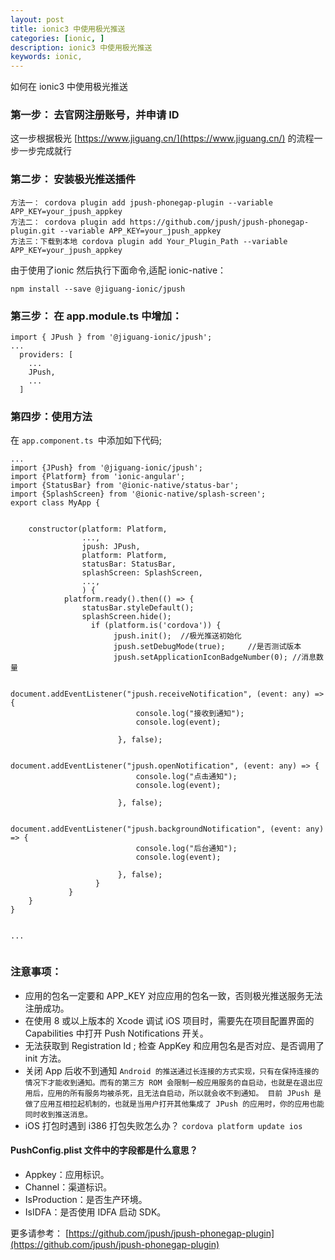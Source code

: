 ```yaml
---
layout: post
title: ionic3 中使用极光推送
categories: [ionic, ]
description: ionic3 中使用极光推送
keywords: ionic, 
---
```


如何在 ionic3 中使用极光推送

### 第一步： 去官网注册账号，并申请 ID
这一步根据极光 [https://www.jiguang.cn/](https://www.jiguang.cn/)  的流程一步一步完成就行  

### 第二步： 安装极光推送插件

```
方法一： cordova plugin add jpush-phonegap-plugin --variable APP_KEY=your_jpush_appkey
方法二： cordova plugin add https://github.com/jpush/jpush-phonegap-plugin.git --variable APP_KEY=your_jpush_appkey
方法三：下载到本地 cordova plugin add Your_Plugin_Path --variable APP_KEY=your_jpush_appkey

```
由于使用了ionic 然后执行下面命令,适配 ionic-native：

```
npm install --save @jiguang-ionic/jpush

```
### 第三步： 在 app.module.ts 中增加：

```
import { JPush } from '@jiguang-ionic/jpush';
...
  providers: [
    ...
    JPush,
    ...
  ]
```

### 第四步：使用方法

在 `app.component.ts `中添加如下代码;

```
...
import {JPush} from '@jiguang-ionic/jpush';
import {Platform} from 'ionic-angular';
import {StatusBar} from '@ionic-native/status-bar';
import {SplashScreen} from '@ionic-native/splash-screen';
export class MyApp {


    constructor(platform: Platform,
                ...,
                jpush: JPush,
                platform: Platform,
                statusBar: StatusBar,
                splashScreen: SplashScreen,
                ...,
                ) {
            platform.ready().then(() => {
                statusBar.styleDefault();
                splashScreen.hide();
                  if (platform.is('cordova')) {
                       jpush.init();  //极光推送初始化 
                       jpush.setDebugMode(true);     //是否测试版本
                       jpush.setApplicationIconBadgeNumber(0); //消息数量

                        document.addEventListener("jpush.receiveNotification", (event: any) => {
                            console.log("接收到通知");
                            console.log(event);
            
                        }, false);

                        document.addEventListener("jpush.openNotification", (event: any) => {
                            console.log("点击通知");
                            console.log(event);
                            
                        }, false);

                        document.addEventListener("jpush.backgroundNotification", (event: any) => {
                            console.log("后台通知");
                            console.log(event);
                           
                        }, false);
                   }
             }
    }
}


...


```
### 注意事项：
- 应用的包名一定要和 APP_KEY 对应应用的包名一致，否则极光推送服务无法注册成功。
- 在使用 8 或以上版本的 Xcode 调试 iOS 项目时，需要先在项目配置界面的 Capabilities 中打开 Push Notifications 开关。
- 无法获取到 Registration Id ; 检查 AppKey 和应用包名是否对应、是否调用了 init 方法。
- 关闭 App 后收不到通知 `Android 的推送通过长连接的方式实现，只有在保持连接的情况下才能收到通知。而有的第三方 ROM 会限制一般应用服务的自启动，也就是在退出应用后，应用的所有服务均被杀死，且无法自启动，所以就会收不到通知。
目前 JPush 是做了应用互相拉起机制的，也就是当用户打开其他集成了 JPush 的应用时，你的应用也能同时收到推送消息。`
- iOS 打包时遇到 i386 打包失败怎么办？ `cordova platform update ios`

#### PushConfig.plist 文件中的字段都是什么意思？

- Appkey：应用标识。
- Channel：渠道标识。
- IsProduction：是否生产环境。
- IsIDFA：是否使用 IDFA 启动 SDK。

更多请参考： [https://github.com/jpush/jpush-phonegap-plugin](https://github.com/jpush/jpush-phonegap-plugin)


